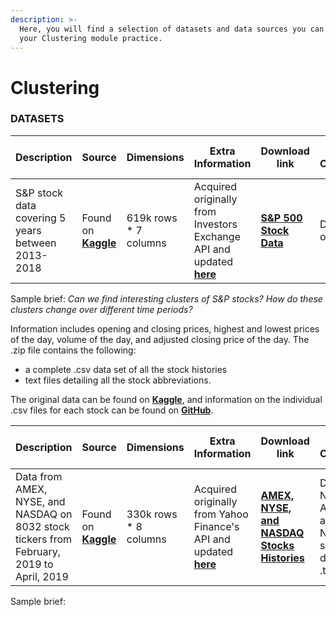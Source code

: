 ```yaml
---
description: >-
  Here, you will find a selection of datasets and data sources you can use for
  your Clustering module practice.
---
```


# Clustering

### DATASETS

| Description | Source | Dimensions | Extra Information | Download link | File Contains | Data file format |
| -- | -- | -- | -- | -- | -- | -- |
| S&P stock data covering 5 years between 2013-2018 | Found on [**Kaggle**](https://www.kaggle.com/camnugent/sandp500) | 619k rows * 7 columns | Acquired originally from Investors Exchange API and updated [**here**](https://github.com/CNuge/kaggle-code/tree/master/stock_data) | [**S&P 500 Stock Data**](https://github.com/MaurissaCM/Decoded-DA-Datastore/raw/master/data/sandp500_stocks.zip) | Dataset only | CSV |

Sample brief: _Can we find interesting clusters of S&P stocks?_ _How do these clusters change over different time periods?_



Information includes opening and closing prices, highest and lowest prices of the day, volume of the day, and adjusted closing price of the day. The .zip file contains the following: 

* a complete .csv data set of all the stock histories 
* text files detailing all the stock abbreviations. 

The original data can be found on [**Kaggle**](https://www.kaggle.com/qks1lver/amex-nyse-nasdaq-stock-histories), and information on the individual .csv files for each stock can be found on [**GitHub**](https://github.com/qks1lver/redtide).


| Description | Source | Dimensions | Extra Information | Download link | File Contains | Data file format |
| -- | -- | -- | -- | -- | -- | -- |
| Data from AMEX, NYSE, and NASDAQ on 8032 stock tickers from February, 2019 to April, 2019 | Found on [**Kaggle**](https://www.kaggle.com/qks1lver/amex-nyse-nasdaq-stock-histories) | 330k rows * 8 columns | Acquired originally from Yahoo Finance's API and updated [**here**](https://github.com/qks1lver/redtide) | [**AMEX, NYSE, and NASDAQ Stocks Histories**](https://github.com/MaurissaCM/Decoded-DA-Datastore/raw/master/data/stock-histories.zip) | Dataset <br> NYSE, AMEX and NASDAQ symbol data as .txt files | CSV |

Sample brief: 

